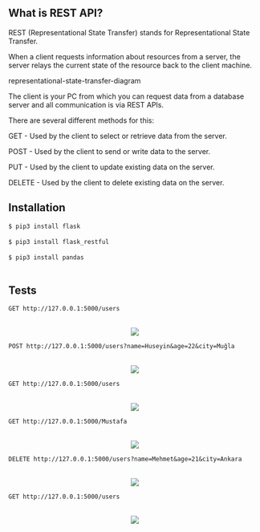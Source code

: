 ## What is REST API?
REST (Representational State Transfer) stands for Representational State Transfer.

When a client requests information about resources from a server, the server relays the current state of the resource back to the client machine.

representational-state-transfer-diagram

The client is your PC from which you can request data from a database server and all communication is via REST APIs.

There are several different methods for this:

GET - Used by the client to select or retrieve data from the server.

POST - Used by the client to send or write data to the server.

PUT - Used by the client to update existing data on the server.

DELETE - Used by the client to delete existing data on the server.

## Installation

` $ pip3 install flask ` </br></br>
` $ pip3 install flask_restful ` </br></br>
` $ pip3 install pandas ` </br></br>

## Tests

` GET http://127.0.0.1:5000/users `</br></br>
<p align="center">
  <img src="https://github.com/byosmandogan/RestApiAKYG/blob/main/RestApiAKYG/İmages/1.jpg">
</p>

` POST http://127.0.0.1:5000/users?name=Huseyin&age=22&city=Muğla `</br></br>
<p align="center">
  <img src="https://github.com/byosmandogan/RestApiAKYG/blob/main/RestApiAKYG/İmages/2.jpg">
</p>

` GET http://127.0.0.1:5000/users `</br></br>
<p align="center">
  <img  src="https://github.com/byosmandogan/RestApiAKYG/blob/main/RestApiAKYG/İmages/3.jpg">
</p>

` GET http://127.0.0.1:5000/Mustafa `</br></br>
<p align="center">
  <img  src="https://github.com/byosmandogan/RestApiAKYG/blob/main/RestApiAKYG/İmages/4.jpg">
</p>

` DELETE http://127.0.0.1:5000/users?name=Mehmet&age=21&city=Ankara `</br></br>
<p align="center">
  <img  src="https://github.com/byosmandogan/RestApiAKYG/blob/main/RestApiAKYG/İmages/5.jpg">
</p>

` GET http://127.0.0.1:5000/users `</br></br>
<p align="center">
  <img  src="https://github.com/byosmandogan/RestApiAKYG/blob/main/RestApiAKYG/İmages/6.jpg">
</p>


